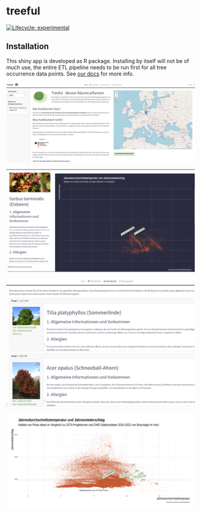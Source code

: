 
<!-- README.md is generated from README.Rmd. Please edit that file -->

# treeful

<!-- badges: start -->

[![Lifecycle:
experimental](https://img.shields.io/badge/lifecycle-experimental-orange.svg)](https://lifecycle.r-lib.org/articles/stages.html#experimental)
<!-- badges: end -->


## Installation

This shiny app is developed as R package. Installing by itself will not
be of much use, the entire ETL pipeline needs to be run first for all
tree occurrence data points. See [our docs](https://docs.treeful.de) for
more info.

![](../2_docs/screenshot1.png)

![](../2_docs/screenshot2.png)

![](../2_docs/screenshot3.png)

![](../2_docs/harz_blog.png)
